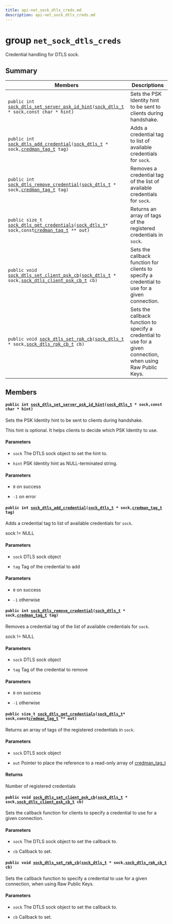 ```yaml
---
title: api-net_sock_dtls_creds.md
description: api-net_sock_dtls_creds.md
---
```

# group `net_sock_dtls_creds` 

Credential handling for DTLS sock.

## Summary

 Members                        | Descriptions                                
--------------------------------|---------------------------------------------
`public int `[`sock_dtls_set_server_psk_id_hint`](#group__net__sock__dtls__creds_1ga0023a4097d185cd6ee21e5097f51a49a)`(`[`sock_dtls_t`](./doc/starlight-docs/src/content/docs/apidoc/api-undefined.md#group__net__sock__async_1gaa63acc71681400dd4b856ce09e27cafb)` * sock,const char * hint)`            | Sets the PSK Identity hint to be sent to clients during handshake.
`public int `[`sock_dtls_add_credential`](#group__net__sock__dtls__creds_1gae9388932dba7c8ade1245ff296e810f7)`(`[`sock_dtls_t`](./doc/starlight-docs/src/content/docs/apidoc/api-undefined.md#group__net__sock__async_1gaa63acc71681400dd4b856ce09e27cafb)` * sock,`[`credman_tag_t`](./doc/starlight-docs/src/content/docs/apidoc/api-undefined.md#group__net__credman_1ga89fc115fe10d879da7faf1c0d0f901a7)` tag)`            | Adds a credential tag to list of available credentials for `sock`.
`public int `[`sock_dtls_remove_credential`](#group__net__sock__dtls__creds_1gad9d8b4af474253a60dc78078835a6e4d)`(`[`sock_dtls_t`](./doc/starlight-docs/src/content/docs/apidoc/api-undefined.md#group__net__sock__async_1gaa63acc71681400dd4b856ce09e27cafb)` * sock,`[`credman_tag_t`](./doc/starlight-docs/src/content/docs/apidoc/api-undefined.md#group__net__credman_1ga89fc115fe10d879da7faf1c0d0f901a7)` tag)`            | Removes a credential tag of the list of available credentials for `sock`.
`public size_t `[`sock_dtls_get_credentials`](#group__net__sock__dtls__creds_1ga8921e4c83550f94f282ef1be52f500f2)`(`[`sock_dtls_t`](./doc/starlight-docs/src/content/docs/apidoc/api-undefined.md#group__net__sock__async_1gaa63acc71681400dd4b856ce09e27cafb)` * sock,const `[`credman_tag_t`](./doc/starlight-docs/src/content/docs/apidoc/api-undefined.md#group__net__credman_1ga89fc115fe10d879da7faf1c0d0f901a7)` ** out)`            | Returns an array of tags of the registered credentials in `sock`.
`public void `[`sock_dtls_set_client_psk_cb`](#group__net__sock__dtls__creds_1ga14d2d11e9dcf19049f330ad5c667580e)`(`[`sock_dtls_t`](./doc/starlight-docs/src/content/docs/apidoc/api-undefined.md#group__net__sock__async_1gaa63acc71681400dd4b856ce09e27cafb)` * sock,`[`sock_dtls_client_psk_cb_t`](./doc/starlight-docs/src/content/docs/apidoc/api-undefined.md#group__net__sock__dtls__creds_1ga4eef3fb74fcf8177a60778546f5993c2)` cb)`            | Sets the callback function for clients to specify a credential to use for a given connection.
`public void `[`sock_dtls_set_rpk_cb`](#group__net__sock__dtls__creds_1ga7524206606ab503113c5ffa83df1a2af)`(`[`sock_dtls_t`](./doc/starlight-docs/src/content/docs/apidoc/api-undefined.md#group__net__sock__async_1gaa63acc71681400dd4b856ce09e27cafb)` * sock,`[`sock_dtls_rpk_cb_t`](./doc/starlight-docs/src/content/docs/apidoc/api-undefined.md#group__net__sock__dtls__creds_1gae6a237dda8ee23b7adc1c8e8ad700288)` cb)`            | Sets the callback function to specify a credential to use for a given connection, when using Raw Public Keys.

## Members

#### `public int `[`sock_dtls_set_server_psk_id_hint`](#group__net__sock__dtls__creds_1ga0023a4097d185cd6ee21e5097f51a49a)`(`[`sock_dtls_t`](./doc/starlight-docs/src/content/docs/apidoc/api-undefined.md#group__net__sock__async_1gaa63acc71681400dd4b856ce09e27cafb)` * sock,const char * hint)` 

Sets the PSK Identity hint to be sent to clients during handshake.

This hint is optional. It helps clients to decide which PSK Identity to use.

#### Parameters
* `sock` The DTLS sock object to set the hint to. 

* `hint` PSK Identity hint as NULL-terminated string.

#### Parameters
* `0` on success 

* `-1` on error

#### `public int `[`sock_dtls_add_credential`](#group__net__sock__dtls__creds_1gae9388932dba7c8ade1245ff296e810f7)`(`[`sock_dtls_t`](./doc/starlight-docs/src/content/docs/apidoc/api-undefined.md#group__net__sock__async_1gaa63acc71681400dd4b856ce09e27cafb)` * sock,`[`credman_tag_t`](./doc/starlight-docs/src/content/docs/apidoc/api-undefined.md#group__net__credman_1ga89fc115fe10d879da7faf1c0d0f901a7)` tag)` 

Adds a credential tag to list of available credentials for `sock`.

sock != NULL

#### Parameters
* `sock` DTLS sock object 

* `tag` Tag of the credential to add

#### Parameters
* `0` on success 

* `-1` otherwise

#### `public int `[`sock_dtls_remove_credential`](#group__net__sock__dtls__creds_1gad9d8b4af474253a60dc78078835a6e4d)`(`[`sock_dtls_t`](./doc/starlight-docs/src/content/docs/apidoc/api-undefined.md#group__net__sock__async_1gaa63acc71681400dd4b856ce09e27cafb)` * sock,`[`credman_tag_t`](./doc/starlight-docs/src/content/docs/apidoc/api-undefined.md#group__net__credman_1ga89fc115fe10d879da7faf1c0d0f901a7)` tag)` 

Removes a credential tag of the list of available credentials for `sock`.

sock != NULL

#### Parameters
* `sock` DTLS sock object 

* `tag` Tag of the credential to remove

#### Parameters
* `0` on success 

* `-1` otherwise

#### `public size_t `[`sock_dtls_get_credentials`](#group__net__sock__dtls__creds_1ga8921e4c83550f94f282ef1be52f500f2)`(`[`sock_dtls_t`](./doc/starlight-docs/src/content/docs/apidoc/api-undefined.md#group__net__sock__async_1gaa63acc71681400dd4b856ce09e27cafb)` * sock,const `[`credman_tag_t`](./doc/starlight-docs/src/content/docs/apidoc/api-undefined.md#group__net__credman_1ga89fc115fe10d879da7faf1c0d0f901a7)` ** out)` 

Returns an array of tags of the registered credentials in `sock`.

#### Parameters
* `sock` DTLS sock object 

* `out` Pointer to place the reference to a read-only array of [credman_tag_t](./doc/starlight-docs/src/content/docs/apidoc/api-undefined.md#group__net__credman_1ga89fc115fe10d879da7faf1c0d0f901a7)

#### Returns
Number of registered credentials

#### `public void `[`sock_dtls_set_client_psk_cb`](#group__net__sock__dtls__creds_1ga14d2d11e9dcf19049f330ad5c667580e)`(`[`sock_dtls_t`](./doc/starlight-docs/src/content/docs/apidoc/api-undefined.md#group__net__sock__async_1gaa63acc71681400dd4b856ce09e27cafb)` * sock,`[`sock_dtls_client_psk_cb_t`](./doc/starlight-docs/src/content/docs/apidoc/api-undefined.md#group__net__sock__dtls__creds_1ga4eef3fb74fcf8177a60778546f5993c2)` cb)` 

Sets the callback function for clients to specify a credential to use for a given connection.

#### Parameters
* `sock` The DTLS sock object to set the callback to. 

* `cb` Callback to set.

#### `public void `[`sock_dtls_set_rpk_cb`](#group__net__sock__dtls__creds_1ga7524206606ab503113c5ffa83df1a2af)`(`[`sock_dtls_t`](./doc/starlight-docs/src/content/docs/apidoc/api-undefined.md#group__net__sock__async_1gaa63acc71681400dd4b856ce09e27cafb)` * sock,`[`sock_dtls_rpk_cb_t`](./doc/starlight-docs/src/content/docs/apidoc/api-undefined.md#group__net__sock__dtls__creds_1gae6a237dda8ee23b7adc1c8e8ad700288)` cb)` 

Sets the callback function to specify a credential to use for a given connection, when using Raw Public Keys.

#### Parameters
* `sock` The DTLS sock object to set the callback to. 

* `cb` Callback to set.

